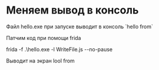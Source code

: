 <h1>Меняем вывод в консоль</h1>
<p>Файл hello.exe при запуске выводит в консоль `hello from` </p>
<p>Патчим код при помощи frida </p>
<p>frida -f .\hello.exe -l WriteFile.js --no-pause</p>
<p>Выводит на экран lool from </p>
